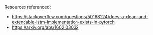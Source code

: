 Resources referenced:
* https://stackoverflow.com/questions/50168224/does-a-clean-and-extendable-lstm-implementation-exists-in-pytorch
* https://arxiv.org/abs/1602.03032
